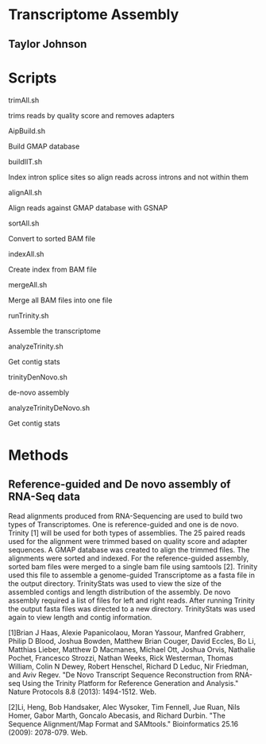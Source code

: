 # Transcriptome Assembly 

## Taylor Johnson

# Scripts

trimAll.sh

trims reads by quality score and removes adapters 

AipBuild.sh

Build GMAP database 

buildIIT.sh

Index intron splice sites so align reads across introns and not within them 

alignAll.sh

Align reads against GMAP database with GSNAP

sortAll.sh

Convert to sorted BAM file 

indexAll.sh

Create index from BAM file

mergeAll.sh

Merge all BAM files into one file

runTrinity.sh

Assemble the transcriptome

analyzeTrinity.sh

Get contig stats

trinityDenNovo.sh

de-novo assembly

analyzeTrinityDeNovo.sh

Get contig stats


# Methods
## Reference-guided and De novo assembly of RNA-Seq data
Read alignments produced from RNA-Sequencing are used to build two types of Transcriptomes. One is reference-guided and one is de novo. Trinity [1] will be used for both types of assemblies. The 25 paired reads used for the alignment were trimmed based on quality score and adapter sequences. A GMAP database was created to align the trimmed files. The alignments were sorted and indexed.
For the reference-guided assembly, sorted bam files were merged to a single bam file using samtools [2].  Trinity used this file to assemble a genome-guided Transcriptome as a fasta file in the output directory. TrinityStats was used to view the size of the assembled contigs and length distribution of the assembly.
De novo assembly required a list of files for left and right reads.  After running Trinity the output fasta files was directed to a new directory. TrinityStats was used again to view length and contig information. 

[1]Brian J Haas, Alexie Papanicolaou, Moran Yassour, Manfred Grabherr, Philip D Blood, Joshua Bowden, Matthew Brian Couger, David Eccles, Bo Li, Matthias Lieber, Matthew D Macmanes, Michael Ott, Joshua Orvis, Nathalie Pochet, Francesco Strozzi, Nathan Weeks, Rick Westerman, Thomas William, Colin N Dewey, Robert Henschel, Richard D Leduc, Nir Friedman, and Aviv Regev. "De Novo Transcript Sequence Reconstruction from RNA-seq Using the Trinity Platform for Reference Generation and Analysis." Nature Protocols 8.8 (2013): 1494-1512. Web.

[2]Li, Heng, Bob Handsaker, Alec Wysoker, Tim Fennell, Jue Ruan, Nils Homer, Gabor Marth, Goncalo Abecasis, and Richard Durbin. "The Sequence Alignment/Map Format and SAMtools." Bioinformatics 25.16 (2009): 2078-079. Web.
